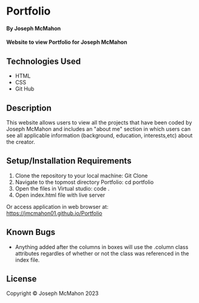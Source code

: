 # Portfolio

#### By Joseph McMahon

#### Website to view Portfolio for Joseph McMahon

## Technologies Used

* HTML
* CSS
* Git Hub


## Description

This website allows users to view all the projects that have been coded by Joseph McMahon and includes an "about me" section in which users can see all applicable information (background, education, interests,etc) about the creator. 

## Setup/Installation Requirements

1. Clone the repository to your local machine: 
Git Clone
2. Navigate to the topmost directory Portfolio:
cd portfolio
3. Open the files in Virtual studio:
code .
4. Open index.html file with live server

Or access application in web browser at: 
https://jmcmahon01.github.io/Portfolio




## Known Bugs

* Anything added after the columns in boxes will use the .column class attributes regardles of whether or not the class was referenced in the index file. 


## License
Copyright © Joseph McMahon 2023